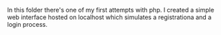 In this folder there's one of my first attempts with php. I created a simple web interface hosted on localhost which 
simulates a registrationa and a login process.
